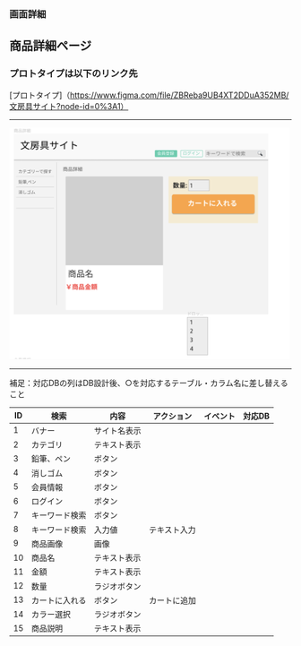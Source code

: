 ### 画面詳細

## 商品詳細ページ

### プロトタイプは以下のリンク先

[プロトタイプ]（https://www.figma.com/file/ZBReba9UB4XT2DDuA352MB/文房具サイト?node-id=0%3A1）
*****

<img src="img/商品詳細.png" width=500>

*****

補足：対応DBの列はDB設計後、○を対応するテーブル・カラム名に差し替えること

| ID | 検索 | 内容 | アクション | イベント | 対応DB |
|----|-----|------|---------|-------|-------|
|1|バナー　|サイト名表示||||
|2|カテゴリ|テキスト表示||||
|3|鉛筆、ペン|ボタン||||
|4|消しゴム|ボタン||||
|5|会員情報|ボタン||||
|6|ログイン|ボタン||||
|7|キーワード検索|ボタン||||
|8|キーワード検索|入力値|テキスト入力|||
|9|商品画像|画像||||
|10|商品名|テキスト表示||||
|11|金額|テキスト表示||||
|12|数量|ラジオボタン||||
|13|カートに入れる|ボタン|カートに追加|||
|14|カラー選択|ラジオボタン||||
|15|商品説明|テキスト表示||||
